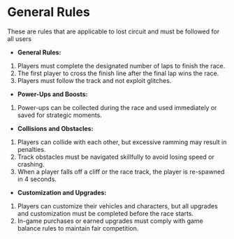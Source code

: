 # General Rules

These are rules that are applicable to lost circuit and must be followed for all users

* **General Rules:**

1. Players must complete the designated number of laps to finish the race.
2. The first player to cross the finish line after the final lap wins the race.
3. Players must follow the track and not exploit glitches.



* **Power-Ups and Boosts:**

1. Power-ups can be collected during the race and used immediately or saved for strategic moments.



* **Collisions and Obstacles:**

1. Players can collide with each other, but excessive ramming may result in penalties.
2. Track obstacles must be navigated skillfully to avoid losing speed or crashing.
3. When a player falls off a cliff or the race track, the player is re-spawned in 4 seconds.



* **Customization and Upgrades:**

1. Players can customize their vehicles and characters, but all upgrades and customization must be completed before the race starts.
2. In-game purchases or earned upgrades must comply with game balance rules to maintain fair competition.

&#x20;

&#x20;

&#x20;

&#x20;

&#x20;

&#x20;

